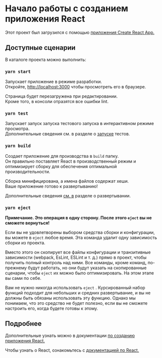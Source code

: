 # <a name="getting-started-with-create-react-app"></a>Начало работы с созданием приложения React

Этот проект был загрузился с помощью [приложения Create React App.](https://github.com/facebook/create-react-app)

## <a name="available-scripts"></a>Доступные сценарии

В каталоге проекта можно выполнить:

### `yarn start`

Запускает приложение в режиме разработки.\
Откройте, [http://localhost:3000](http://localhost:3000) чтобы просмотреть его в браузере.

Страница будет перезагружена при редактировании.\
Кроме того, в консоли отразятся все ошибки lint.

### `yarn test`

Запускает запуск запуска тестового запуска в интерактивном режиме просмотра.\
Дополнительные сведения см. в разделе о [запуске](https://facebook.github.io/create-react-app/docs/running-tests) тестов.

### `yarn build`

Создает приложение для производства в `build` папку.\
Он правильно поставляет React в производственный режим и оптимизирует сборку для обеспечения оптимальной производительности.

Сборка минифицирована, а имена файлов содержат хеши.\
Ваше приложение готово к развертыванию!

Дополнительные сведения [см. в](https://facebook.github.io/create-react-app/docs/deployment) разделе о развертывании.

### `yarn eject`

**Примечание. Это операция в одну сторону. После этого `eject` вы не сможете вернуться!**

Если вы не удовлетворены выбором средства сборки и конфигурации, вы можете в `eject` любое время. Эта команда удалит одну зависимость сборки из проекта.

Вместо этого он скопирует все файлы конфигурации и транзитивные зависимости (webpack, EsLint, ESLint и т. д.) прямо в проект, чтобы получить полный контроль над ними. Все команды, кроме команд, по-прежнему будут работать, но они будут указать на скопированные сценарии, чтобы `eject` их можно было оптимизировать. На этом этапе вы сами по себе.

Вам не нужно никогда использовать `eject` . Курсированный набор функций подходит для небольших и средних развертывание, и вы не должны быть обязаны использовать эту функцию. Однако мы понимаем, что это средство не будет полезно, если вы не сможете настроить его, когда будете готовы к этому.

## <a name="learn-more"></a>Подробнее

Дополнительные узнать можно в документации [по созданию приложения React.](https://facebook.github.io/create-react-app/docs/getting-started)

Чтобы узнать о React, ознакомьтесь с [документацией по React.](https://reactjs.org/)
